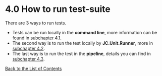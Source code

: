 # 4.0 How to run test-suite

There are 3 ways to run tests.  
- Tests can be run locally in the **command line**, more information can be found in [subchapter 4.1](https://github.com/cernatery/JC.Tools/blob/main/JC.Unit/Documentation/4.1%20How%20to%20run%20test-suite%20locally%20in%20Command%20line.md).
- The second way is to run the test locally by **JC.Unit.Runner**, more in [subchapter 4.2](https://github.com/cernatery/JC.Tools/blob/main/JC.Unit/Documentation/4.2%20How%20to%20run%20test-suite%20locally%20using%20JC.Unit.Runner.md).
- The last way is to run the test in the **pipeline**, details you can find in [subchapter 4.3](https://github.com/cernatery/JC.Tools/blob/main/JC.Unit/Documentation/4.3%20How%20to%20run%20test-suite%20in%20the%20pipeline.md).

[Back to the List of Contents](0.&#32;List&#32;of&#32;Contents.md)  
